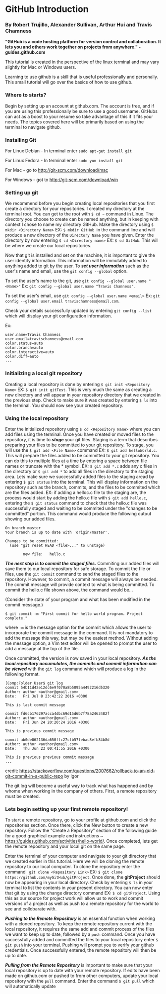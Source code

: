 # GitHub Introduction

### By Robert Trujillo, Alexander Sullivan, Arthur Hui and Travis Chamness

****"GitHub is a code hosting platform for version control and collaboration. It lets you and others work together on projects from anywhere." - guides.github.com****

This tutorial is created in the perspective of the linux terminal and may vary slightly for Mac or Windows users.

Learning to use github is a skill that is useful professionally and personally. This small tutorial will go over the basics of how to use github.

### Where to starts?

Begin by setting up an account at github.com. The account is free, and if you are using this professionally be sure to use a good username. GitHubs can act as a boost to your resume so take advantage of this if it fits your needs. The topics covered here will be primarily based on using the terminal to navigate github. 

### Installing Git

For Linux Debian - In terminal enter ```sudo apt-get install git```

For Linux Fedora - In terminal enter ```sudo yum install git```

For Mac - go to http://git-scm.com/download/mac

For Windows - got to http://git-scm.com/download/win

### Setting up git

We recommend before you begin creating local repositories that you first create a directory for your repositories. I created my directory at the terminal root. You can get to the root with ```$ cd ~``` command in Linux. The directory you choose to create can be named anything, but in keeping with context I chose to name my directory GitHub. Make the directory using ```$ mkdir <Directory Name>```  EX: ```$ mkdir GitHub ```in the command line and will produce a new directory of the ```Directory Name``` you have given. Enter the directory by now entering ```$ cd <Directory name>``` EX: ```$ cd GitHub```. This will be where we create our local repositories. 

Now that git is installed and set on the machine, it is important to give the user identity information. This information will be immutably added to anything added to git by the user. To ***set user information*** such as the user's name and email, use the ```git config --global``` option. 

To set the user's name to the git, use ```git config --global user.name "<Name>"``` 
Ex: ```git config --global user.name "Travis Chamness"```. 

To set the user's email, use ```git config --global user.name <email>```
Ex: ```git config --global user.email travischamness@email.com```.

Check your details successfully updated by entering ```git config --list``` which will display your git configuration information.

Ex:
```
user.name=Travis Chamness
user.email=travischamness@email.com
color.status=auto
color.branch=auto
color.interactive=auto
color.diff=auto
...
```

### Initializing a local git repository

Creating a local repository is done by entering ```$ git init <Repository Name>``` EX: ```$ git init gitTest```.  This is very much the same as creating a new directory and will appear in your repository directory that we created in the previous step. Check to make sure it was created by entering ```$ ls``` into the terminal. You should now see your created repository.

### Using the local repository

Enter the initialized repository using ```$ cd <Repository Name>``` where you can add files using the terminal. Once you have created or moved files to the repository, it is time to ***stage*** your git files. Staging is a term that describes preparing your files to be committed to your git repository. To stage, you will use the ```$ git add <File Name>``` command EX: ```$ git add helloWorld.c```. This will prepare the files added to be committed to your git repository. You can do this to multiple files at a time by entering a space between file names or truncate with the * symbol. EX: ```$ git add *.c``` adds any c files in the directory or ```$ git add *``` to add all files in the directory to the staging area. Lets make sure we successfully added files to the staging aread by entering ```$ git status``` into the terminal. This will display information on the repository such as the branch, commits, and the files to be commited which are the files added. EX: if adding a helloc.c file to the staging are, the process would start by adding the hello.c file with ```$ git add hello.c```, entering the ```$ git status``` command to check that the hello.c file was successfully staged and waiting to be commited under the "changes to be committed" portion. This command would produce the following output showing our added files.
```
On branch master
Your branch is up to date with 'origin/master'.

Changes to be committed:
  (use "git reset HEAD <file>..." to unstage)

        new file:   hello.c
```

***The next step is to commit the staged files.*** Commiting our added files will save them to our local repository for safe storage. To commit the file or files, use the ```git commit``` command to send the staged files to the repository. However, to commit, a commit message will always be needed. The commit message will provide context to what is being committed. To commit the hello.c file shown above, the command would be...

(Consider the state of your program and what has been modified in the commit message.)

```$ git commit -m "First commit for hello world program. Project complete."```

where ```-m``` is the message option for the commit which allows the user to incorporate the commit message in the command.  It is not mandatory to add the message this way, but may be the easiest method. Without adding the message option, a Vim text editor will be opened to prompt the user to add a message at the top of the file. 

Once committed, the version is now saved in your local repository. ***As the local repository accumulates, the commits and commit information can be viewed*** with the ```git log``` command which will produce a log in the following format.

```
[Comp:Folder User$ git log
commit 54b11d42e12dc6e9f070a8b5095a4492216d5320
Author: author <author@gmail.com>
Date:   Fri Jul 8 23:42:22 2016 +0300

This is last commit message

commit fd6cb176297acca4dbc69d15d6b7f78a2463482f
Author: author <author@gmail.com>
Date:   Fri Jun 24 20:20:24 2016 +0300

This is previous commit message

commit ab0de062136da650ffc27cfb57febac8efb84b8d
Author: author <author@gmail.com>
Date:   Thu Jun 23 00:41:55 2016 +0300

This is previous previous commit message
...
```
credit: https://stackoverflow.com/questions/2007662/rollback-to-an-old-git-commit-in-a-public-repo by Igor

The git log will become a useful way to track what has happened and by whome when working in the company of others. First, a remote repository must be created.

### Lets begin setting up your first remote repository! 

To start a remote repository, go to your profile at github.com and click the repositories section. Once there, click the New button to create a new repository. Follow the "Create a Repository" section of the following guide for a good graphical example and instructions ~ https://guides.github.com/activities/hello-world/. Once completed, lets get the remote repository and your local git on the same page.

Enter the terminal of your computer and navigate to your git directory that we created earlier in this tutorial. Here we will be cloning the remote repository to our local computer. To clone the repository enter the command ``` git clone <Repository Link>``` EX: ```$ git clone https://github.com/myGitHub/gitProject```. Once done, the ****gitProject**** should now be appearing in your local directory. Check by entering ```$ ls``` in your terminal to list the contents in your present directory. You can now enter that git by using the change directory command EX: ```$ cd gitProject```. Using this as our source for project work will allow us to work and commit versions of a project as well as push to a remote repository for the world to see and collobarate with.

***Pushing to the Remote Repository*** is an essential function when working with a cloned repository. To keep the remote repository current with the local repository, it requires the same add and commit process of the files we want to keep up to date, followed by a ```push``` command. Once you have successfully added and committed the files to your local repository enter ```$ git push``` into your terminal. Pushing will prompt you to verify your github credentials. Once successfully entered, the remote repository will then be up to date.

***Pulling from the Remote Repository*** is important to make sure that your local repository is up to date with your remote repository. If edits have been made on github.com or pushed to from other computers, update your local repository with the ```pull``` command. Enter the command ```$ git pull``` which will automatically update 
